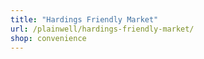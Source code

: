 ```yaml
---
title: "Hardings Friendly Market"
url: /plainwell/hardings-friendly-market/
shop: convenience
---
```

